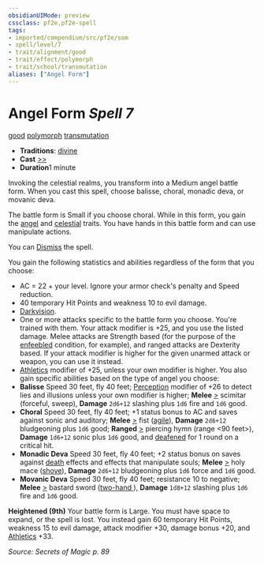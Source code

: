 ```yaml
---
obsidianUIMode: preview
cssclass: pf2e,pf2e-spell
tags:
- imported/compendium/src/pf2e/som
- spell/level/7
- trait/alignment/good
- trait/effect/polymorph
- trait/school/transmutation
aliases: ["Angel Form"]
---
```

# Angel Form *Spell 7*   
[good](good.md)  [polymorph](polymorph.md)  [transmutation](transmutation.md)  

- **Traditions**: [divine](divine.md)
- **Cast** [>>](chapter-9-playing-the-game.md#Actions "Two-Action") 
- **Duration**1 minute

Invoking the celestial realms, you transform into a Medium angel battle form. When you cast this spell, choose balisse, choral, monadic deva, or movanic deva.

The battle form is Small if you choose choral. While in this form, you gain the [angel](angel.md) and [celestial](celestial.md) traits. You have hands in this battle form and can use manipulate actions.

You can [Dismiss](dismiss.md) the spell.

You gain the following statistics and abilities regardless of the form that you choose:

- AC = 22 + your level. Ignore your armor check's penalty and Speed reduction.
- 40 temporary Hit Points and weakness 10 to evil damage.
- [Darkvision](rules/abilities/darkvision.md).
- One or more attacks specific to the battle form you choose. You're trained with them. Your attack modifier is +25, and you use the listed damage. Melee attacks are Strength based (for the purpose of the [enfeebled](conditions.md#Enfeebled) condition, for example), and ranged attacks are Dexterity based. If your attack modifier is higher for the given unarmed attack or weapon, you can use it instead.
- [Athletics](../skills.md#Athletics) modifier of +25, unless your own modifier is higher. You also gain specific abilities based on the type of angel you choose:
- **Balisse** Speed 30 feet, fly 40 feet; [Perception](../skills.md#Perception) modifier of +26 to detect lies and illusions unless your own modifier is higher; **Melee** [>](chapter-9-playing-the-game.md#Actions "Single Action") scimitar (forceful, sweep), **Damage** `2d6+12` slashing plus `1d6` fire and `1d6` good.
- **Choral** Speed 30 feet, fly 40 feet; +1 status bonus to AC and saves against sonic and auditory; **Melee** [>](chapter-9-playing-the-game.md#Actions "Single Action") fist ([agile](agile.md)), **Damage** `2d6+12` bludgeoning plus `1d6` good; **Ranged** [>](chapter-9-playing-the-game.md#Actions "Single Action") piercing hymn (range <90 feet>), **Damage** `1d6+12` sonic plus `1d6` good, and [deafened](conditions.md#Deafened) for 1 round on a critical hit.
- **Monadic Deva** Speed 30 feet, fly 40 feet; +2 status bonus on saves against [death](death.md) effects and effects that manipulate souls; **Melee** [>](chapter-9-playing-the-game.md#Actions "Single Action") holy mace ([shove](rules/traits/shove.md)), **Damage** `2d6+12` bludgeoning plus `1d6` force and `1d6` good.
- **Movanic Deva** Speed 30 feet, fly 40 feet; resistance 10 to negative; **Melee** [>](chapter-9-playing-the-game.md#Actions "Single Action") bastard sword ([two-hand <d12>](two-hand.md)), **Damage** `1d8+12` slashing plus `1d6` fire and `1d6` good.

**Heightened (9th)** Your battle form is Large. You must have space to expand, or the spell is lost. You instead gain 60 temporary Hit Points, weakness 15 to evil damage, attack modifier +30, damage bonus +20, and [Athletics](../skills.md#Athletics) +33.

*Source: Secrets of Magic p. 89*